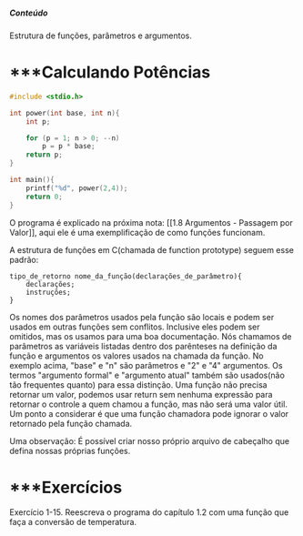 ##### Conteúdo
Estrutura de funções, parâmetros e argumentos.
# ***Calculando Potências

```c
#include <stdio.h>

int power(int base, int n){
    int p;

    for (p = 1; n > 0; --n)
        p = p * base;
    return p;
}

int main(){
    printf("%d", power(2,4));
    return 0;
}
```

O programa é explicado na próxima nota: [[1.8 Argumentos - Passagem por Valor]], aqui ele é uma exemplificação de como funções funcionam.

A estrutura de funções em C(chamada de function prototype) seguem esse padrão:

```
tipo_de_retorno nome_da_função(declarações_de_parâmetro){
	declarações;
	instruções;
}
```

Os nomes dos parâmetros usados pela função são locais e podem ser usados em outras funções sem conflitos. Inclusive eles podem ser omitidos, mas os usamos para uma boa documentação.
Nós chamamos de parâmetros as variáveis listadas dentro dos parênteses na definição da função e argumentos os valores usados na chamada da função. No exemplo acima, "base" e "n" são parâmetros e "2" e "4" argumentos. Os termos "argumento formal" e "argumento atual" também são usados(não tão frequentes quanto) para essa distinção. 
Uma função não precisa retornar um valor, podemos usar return sem nenhuma expressão para retornar o controle a quem chamou a função, mas não será uma valor útil. Um ponto a considerar é que uma função chamadora pode ignorar o valor retornado pela função chamada.

Uma observação: É possível criar nosso próprio arquivo de cabeçalho que defina nossas próprias funções.
# ***Exercícios

Exercício 1-15. Reescreva o programa do capítulo 1.2 com uma função que faça a conversão de temperatura.

>
